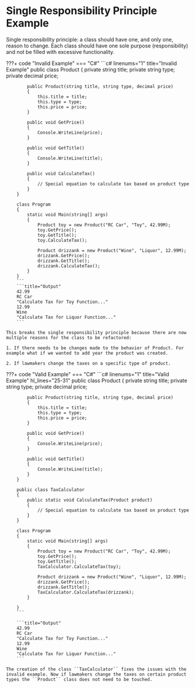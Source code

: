 # Single Responsibility Principle Example

Single responsibility principle: a class should have one, and only one, reason to change. Each class should have one sole purpose (responsibility) and not be filled with excessive functionality. 

???+ code "Invalid Example"
    === "C#"
        ```c# linenums="1" title="Invalid Example"
        public class Product
        {
            private string title;
            private string type;
            private decimal price;

            public Product(string title, string type, decimal price)
            {
                this.title = title;
                this.type = type;
                this.price = price;
            }

            public void GetPrice()
            {
                Console.WriteLine(price);
            }

            public void GetTitle()
            {
                Console.WriteLine(title);
            }

            public void CalculateTax()
            {
                // Special equation to calculate tax based on product type
            }
        }

        class Program
        {
            static void Main(string[] args)
            {
                Product toy = new Product("RC Car", "Toy", 42.99M);
                toy.GetPrice();
                toy.GetTitle();
                toy.CalculateTax();

                Product drizzank = new Product("Wine", "Liquor", 12.99M);
                drizzank.GetPrice();
                drizzank.GetTitle();
                drizzank.CalculateTax();
            }
        }
        ```
        ```title="Output"
        42.99
        RC Car
        "Calculate Tax for Toy Function..."
        12.99
        Wine
        "Calculate Tax for Liquor Function..."
        ```

    This breaks the single responsibility principle because there are now multiple reasons for the class to be refactored: 
    
    1. If there needs to be changes made to the behavior of Product. For example what if we wanted to add year the product was created. 
    
    2. If lawmakers change the taxes on a specific type of product.

???+ code "Valid Example"
    === "C#"
        ```c# linenums="1" title="Valid Example" hl_lines="25-31"
        public class Product
        {
            private string title;
            private string type;
            private decimal price;

            public Product(string title, string type, decimal price)
            {
                this.title = title;
                this.type = type;
                this.price = price;
            }

            public void GetPrice()
            {
                Console.WriteLine(price);
            }

            public void GetTitle()
            {
                Console.WriteLine(title);
            }
        }

        public class TaxCalculator
        {
            public static void CalculateTax(Product product)
            {
                // Special equation to calculate tax based on product type
            }
        }

        class Program
        {
            static void Main(string[] args)
            {
                Product toy = new Product("RC Car", "Toy", 42.99M);
                toy.GetPrice();
                toy.GetTitle();
                TaxCalculator.CalculateTax(toy);

                Product drizzank = new Product("Wine", "Liquor", 12.99M);
                drizzank.GetPrice();
                drizzank.GetTitle();
                TaxCalculator.CalculateTax(drizzank);
            }

        }
        ```

        ```title="Output"
        42.99
        RC Car
        "Calculate Tax for Toy Function..."
        12.99
        Wine
        "Calculate Tax for Liquor Function..."
        ```

    The creation of the class ``TaxCalculator`` fixes the issues with the invalid example. Now if lawmakers change the taxes on certain product types the ``Product`` class does not need to be touched. 